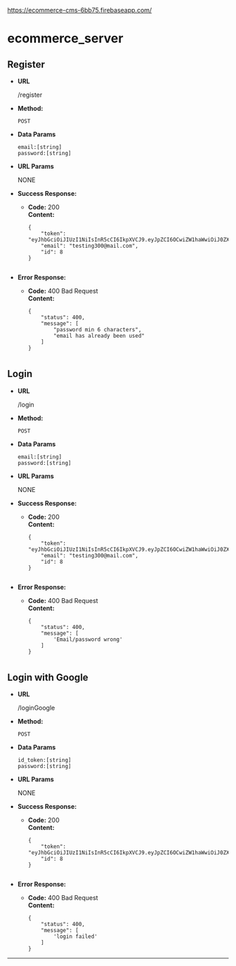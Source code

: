 https://ecommerce-cms-6bb75.firebaseapp.com/
# ecommerce_server
**Register**
----
* **URL**

  /register

* **Method:**

  `POST`

* **Data Params**

    `email:[string]` <br />
    `password:[string]` <br />

*  **URL Params**

    NONE

* **Success Response:**

  * **Code:** 200 <br />
    **Content:** 
    ```
    {
        "token": "eyJhbGciOiJIUzI1NiIsInR5cCI6IkpXVCJ9.eyJpZCI6OCwiZW1haWwiOiJ0ZXN0aW5nMzAwQG1haWwuY29tIiwiaWF0IjoxNTg0MTE1OTYxfQ.nx6XYNjS46gdxIGOlpmIGychAve5OCpd0dBMU7QHtYw",
        "email": "testing300@mail.com",
        "id": 8
    }
 
* **Error Response:**

  * **Code:** 400 Bad Request  <br />
    **Content:** 
    ```
    {
        "status": 400,
        "message": [
            "password min 6 characters",
            "email has already been used"
        ]
    }

# 
**Login**
------
* **URL**

  /login

* **Method:**

  `POST`

* **Data Params**

    `email:[string]` <br />
    `password:[string]` <br />

*  **URL Params**

    NONE

* **Success Response:**

  * **Code:** 200 <br />
    **Content:** 
    ```
    {
        "token": "eyJhbGciOiJIUzI1NiIsInR5cCI6IkpXVCJ9.eyJpZCI6OCwiZW1haWwiOiJ0ZXN0aW5nMzAwQG1haWwuY29tIiwiaWF0IjoxNTg0MTE1OTYxfQ.nx6XYNjS46gdxIGOlpmIGychAve5OCpd0dBMU7QHtYw",
        "email": "testing300@mail.com",
        "id": 8
    }
 
* **Error Response:**

  * **Code:** 400 Bad Request  <br />
    **Content:** 
    ```
    {
        "status": 400,
        "message": [
            'Email/password wrong'
        ]
    }

# 
**Login with Google**
------
* **URL**

  /loginGoogle

* **Method:**

  `POST`

* **Data Params**

    `id_token:[string]` <br />
    `password:[string]` <br />

*  **URL Params**

    NONE

* **Success Response:**

  * **Code:** 200 <br />
    **Content:** 
    ```
    {
        "token": "eyJhbGciOiJIUzI1NiIsInR5cCI6IkpXVCJ9.eyJpZCI6OCwiZW1haWwiOiJ0ZXN0aW5nMzAwQG1haWwuY29tIiwiaWF0IjoxNTg0MTE1OTYxfQ.nx6XYNjS46gdxIGOlpmIGychAve5OCpd0dBMU7QHtYw",
        "id": 8
    }
 
* **Error Response:**

  * **Code:** 400 Bad Request  <br />
    **Content:** 
    ```
    {
        "status": 400,
        "message": [
            'login failed'
        ]
    }
----